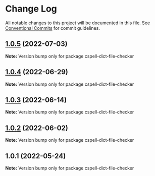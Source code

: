 # Change Log

All notable changes to this project will be documented in this file.
See [Conventional Commits](https://conventionalcommits.org) for commit guidelines.

## [1.0.5](https://github.com/Jason3S/cspell-dicts/compare/cspell-dict-file-checker@1.0.4...cspell-dict-file-checker@1.0.5) (2022-07-03)

**Note:** Version bump only for package cspell-dict-file-checker





## [1.0.4](https://github.com/Jason3S/cspell-dicts/compare/cspell-dict-file-checker@1.0.3...cspell-dict-file-checker@1.0.4) (2022-06-29)

**Note:** Version bump only for package cspell-dict-file-checker





## [1.0.3](https://github.com/Jason3S/cspell-dicts/compare/cspell-dict-file-checker@1.0.2...cspell-dict-file-checker@1.0.3) (2022-06-14)

**Note:** Version bump only for package cspell-dict-file-checker





## [1.0.2](https://github.com/Jason3S/cspell-dicts/compare/cspell-dict-file-checker@1.0.1...cspell-dict-file-checker@1.0.2) (2022-06-02)

**Note:** Version bump only for package cspell-dict-file-checker





## 1.0.1 (2022-05-24)

**Note:** Version bump only for package cspell-dict-file-checker
